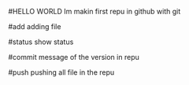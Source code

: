 #HELLO WORLD
Im makin first repu in github with git 

#add
adding file 

#status
show status

#commit 
message of the version in repu


#push
pushing all file in the repu
